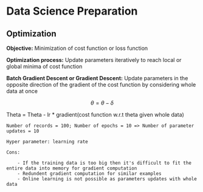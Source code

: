 # Data Science Preparation

## Optimization

**Objective:** Minimization of cost function or loss function

**Optimization process:** Update parameters iteratively to reach local or global minima of cost function

**Batch Gradient Descent or Gradient Descent:** Update parameters in the opposite direction of the gradient of the cost function by considering whole data at once

$$\theta = \theta - \delta $$

Theta = Theta - lr * gradient(cost function w.r.t theta given whole data)

	Number of records = 100; Number of epochs = 10 => Number of parameter updates = 10
	
	Hyper parameter: learning rate

	Cons:

		- If the training data is too big then it's difficult to fit the entire data into memory for gradient computation
		- Redundent gradient computation for similar examples
		- Online learning is not possible as parameters updates with whole data
